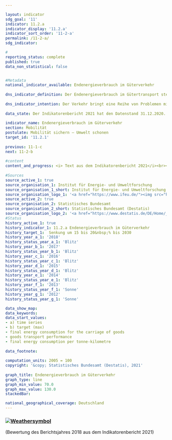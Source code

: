 ```yaml
---

layout: indicator    
sdg_goal: '11'    
indicator: 11.2.a    
indicator_display: '11.2.a'    
indicator_sort_order: '11-2-a'    
permalink: /11-2-a/    
sdg_indicator:     

#    
reporting_status: complete    
published: true    
data_non_statistical: false    


#Metadata    
national_indicator_available: Endenergieverbrauch im Güterverkehr    
    
dns_indicator_definition: Der Endenergieverbrauch im Gütertransport stellt den Energieverbrauch für den Transport von Gütern im Inland in der Binnenschifffahrt, im Eisenbahn- und im Straßengüterverkehr dar.    
    
dns_indicator_intention: Der Verkehr bringt eine Reihe von Problemen mit sich. So beeinträchtigen etwa Lärm und Luftschadstoffe die Lebensqualität insbesondere in Städten und verkehrsbedingte Emissionen tragen zum Klimawandel bei. Der Ausstoß von schädlichen Treibhausgasen steht in engem Zusammenhang mit der im Verkehr verbrauchten Energie.<br><br>Ziel ist es den Endenergieverbrauch im Güterverkehr bis zum Jahr 2030 um 15 bis 20&nbsp;% zu senken.    
    
data_state: Der Indikatorenbericht 2021 hat den Datenstand 31.12.2020. Die Daten auf der DNS-Online Plattform werden regelmäßig aktualisiert, sodass online aktuellere Daten verfügbar sein können als im Indikatorenbericht 2021 veröffentlicht.    
    
indicator_name: Endenergieverbrauch im Güterverkehr    
section: Mobilität    
postulate: Mobilität sichern – Umwelt schonen    
target_id: '11.2.1'    
    
previous: 11-1-c    
next: 11-2-b    
    
#content    
content_and_progress: <i> Text aus dem Indikatorenbericht 2021</i><br><br>Die Daten zum Endenergieverbrauch im Inland werden der Transport Emission Estimation Model (TREMOD)-Datenbank des Instituts für Energie- und Umweltforschung entnommen. TREMOD ist ein Modell zur Bewertung von Verkehrsemissionen. Die Daten enthalten die Treibstoffverbräuche innerhalb Deutschlands unabhängig vom Ort der Betankungen. Als Endenergie wird der direkt im Verkehr genutzte Teil der Energie bezeichnet. Die Umwandlungsverluste während der Herstellung der Kraftstoffe sowie eventuelle Leitungsverluste bleiben hierbei unberücksichtigt.<br><br>Die Beförderungsleistungen des Güterverkehrs zur Berechnung des spezifischen Energieverbrauchs in diesem Sektor stammen auch aus TREMOD. Dabei wird der Güterverkehr über den Luftweg nicht mit einbezogen, da er vergleichsweise sehr gering ist.<br><br>Der Indikator zum Endenergieverbrauch im Güterverkehr bezieht sich definitionsgemäß auf den Verbrauch im Inland. Die Einflüsse der zunehmenden Auslandsverflechtung der deutschen Wirtschaft im Rahmen der Globalisierung werden nur unzureichend wiedergegeben. Dadurch bleiben Verkehrsströme und die damit einhergehenden Energieverbräuche, die durch deutsche Exporte und Importe entstehen, unberücksichtigt.<br><br>Neben dem Energieverbrauch wird ergänzend auch die Energieeffizienz dargestellt, also der Energieverbrauch je Tonnenkilometer. Die Anzahl der Tonnenkilometer gibt Aufschluss darüber, inwieweit sich die Verkehrsleistung, also die transportierte Menge in Tonnen je gefahrenem Kilometer, ändert.<br><br>Der Endenergieverbrauch in der Güterbeförderung ist im Jahr 2018 gegenüber 2005 – entgegen dem angestrebten Ziel der Bundesregierung – um 6,2&nbsp;% angestiegen. Er hat damit einen Anteil von knapp 30&nbsp;% am gesamten Endenergieverbrauch des Verkehrs erreicht. Der starke Anstieg ist vor allem dem Gütertransport auf der Straße zuzuschreiben. Der Endenergieverbrauch im Straßengüterverkehr hat in diesem Zeitraum um 7,8&nbsp;% zugenommen, während bei der Bahn und der Binnenschifffahrt der Verbrauch deutlich reduziert wurde (-5,3&nbsp;% bzw. -26,7&nbsp;%).<br><br>Im gleichen Zeitraum hat sich die Güterbeförderungsleistung um 22,0&nbsp;% erhöht. Bei vergleichbarem Energieverbrauch in den Jahren 2005 und 2018 konnte dadurch eine deutliche Effizienzsteigerung um 13,0&nbsp;% in diesem Zeitraum erreicht werden.<br><br>Während der Wirtschaftskrise von 2009 ist die preisbereinigte Bruttowertschöpfung im Verarbeitenden Gewerbe mit knapp 20&nbsp;% besonders stark zurückgegangen. Dieser starke Einbruch wirkte sich insbesondere auf den Verkehrssektor aus, da dieser unmittelbar auf die Zu- und Abnahme der Warenproduktion reagiert. Die daraus resultierende geringere Auslastung der Transportkapazitäten erklärt den leichten Anstieg des durchschnittlichen Energieverbrauchs je Tonnenkilometer, obwohl der absolute Energieverbrauch insgesamt während der Krisenjahre stark zurückging.<br><br>Neben den eher kurzfristigen Auswirkungen der Wirtschaftskrise von 2009 beeinflussten im Betrachtungszeitraum 2005 bis 2018 auch langfristige Effekte die Entwicklung des Endenergieverbrauchs im Gütertransport. So hat sich die Anzahl der Fertigungsschritte je Unternehmen verringert, was in der Regel mit einem erhöhten Transportaufkommen verbunden ist, da die Unternehmen verstärkt Vorprodukte von Zulieferern aus dem In- und Ausland beziehen. Darüber hinaus wuchs die durchschnittliche Entfernung zwischen dem Produktionsort der Güter und dem Ort ihrer Verwendung an, was den Transportaufwand zusätzlich steigerte. Diesen Effekten steht ein Wandel der Nachfragestruktur hin zu weniger materialintensiven Gütern gegenüber (z.&nbsp;B. steigende Nachfrage nach Dienstleistungen). Die daraus resultierende Veränderung bei der Zusammensetzung des Güteraufkommens milderte den Anstieg des transportbedingten Energieverbrauchs ab.    
    
#Sources    
source_active_1: true                    
source_organisation_1: Institut für Energie- und Umweltforschung                    
source_organisation_1_short: Institut für Energie- und Umweltforschung (Ifeu)                    
source_organisation_logo_1: '<a href="https://www.ifeu.de/"><img src="https://g205sdgs.github.io/sdg-indicators/public/logos/ifeu.png" alt=" Institut für Energie- und Umweltforschung (Ifeu)" title="Klicken Sie hier um zu der Homepage der Organisation zu gelangen" style="border: transparent"/></a>'                    
source_active_2: true                    
source_organisation_2: Statistisches Bundesamt                    
source_organisation_2_short: Statistisches Bundesamt (Destatis)                    
source_organisation_logo_2: '<a href="https://www.destatis.de/DE/Home/_inhalt.html"><img src="https://g205sdgs.github.io/sdg-indicators/public/logos/destatis.png" alt=" Statistisches Bundesamt (Destatis)" title="Klicken Sie hier um zu der Homepage der Organisation zu gelangen" style="border: transparent"/></a>'                        
#Status    
history_active_1: true
history_indicator_1: 11.2.a Endenergieverbrauch im Güterverkehr
history_target_1:  Senkung um 15 bis 20&nbsp;% bis 2030
history_year_a_1: '2018'                            
history_status_year_a_1: 'Blitz'
history_year_b_1: '2017'                            
history_status_year_b_1: 'Blitz'
history_year_c_1: '2016'                            
history_status_year_c_1: 'Blitz'
history_year_d_1: '2015'                            
history_status_year_d_1: 'Blitz'
history_year_e_1: '2014'                            
history_status_year_e_1: 'Blitz'
history_year_f_1: '2013'                            
history_status_year_f_1: 'Sonne'
history_year_g_1: '2012'                            
history_status_year_g_1: 'Sonne'    

data_show_map:     
data_keywords:    
data_start_values:     
- a) time series
- b) target (max)
- final energy consumption for the carriage of goods
- goods transport performance
- final energy consumption per tonne-kilometre
    
data_footnote:     
    
computation_units: 2005 = 100    
copyright: '&copy; Statistisches Bundesamt (Destatis), 2021'
    
graph_title: Endenergieverbrauch im Güterverkehr    
graph_type: line    
graph_min_value: 70.0    
graph_max_value: 130.0    
stackedBar:     

national_geographical_coverage: Deutschland    
---    
```

<div>
  <div class="my-header">
    <h3>
      <a href="https://sustainabledevelopment-deutschland.github.io/status/"><img src="https://g205sdgs.github.io/sdg-indicators/public/Wettersymbole/Blitz.png" title="Der Indikator entwickelt sich nicht in die gewünschte Richtung und somit vergrößert sich der Abstand zum Ziel" alt="Weathersymbol" />
      </a>
    </h3>
  </div>
  <div class="my-header-note">
    <span> (Bewertung des Berichtsjahres 2018 aus dem Indikatorenbericht 2021)</span>
  </div>
</div>